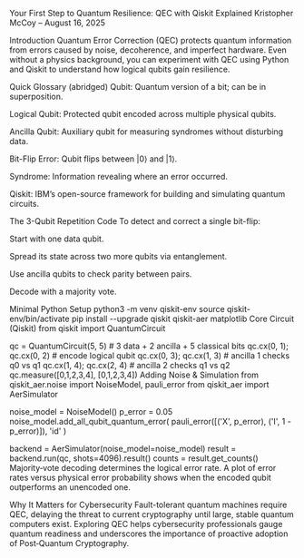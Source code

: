 Your First Step to Quantum Resilience: QEC with Qiskit Explained
Kristopher McCoy – August 16, 2025

Introduction
Quantum Error Correction (QEC) protects quantum information from errors caused by noise, decoherence, and imperfect hardware. Even without a physics background, you can experiment with QEC using Python and Qiskit to understand how logical qubits gain resilience.

Quick Glossary (abridged)
Qubit: Quantum version of a bit; can be in superposition.

Logical Qubit: Protected qubit encoded across multiple physical qubits.

Ancilla Qubit: Auxiliary qubit for measuring syndromes without disturbing data.

Bit-Flip Error: Qubit flips between |0⟩ and |1⟩.

Syndrome: Information revealing where an error occurred.

Qiskit: IBM’s open-source framework for building and simulating quantum circuits.

The 3-Qubit Repetition Code
To detect and correct a single bit-flip:

Start with one data qubit.

Spread its state across two more qubits via entanglement.

Use ancilla qubits to check parity between pairs.

Decode with a majority vote.

Minimal Python Setup
python3 -m venv qiskit-env
source qiskit-env/bin/activate
pip install --upgrade qiskit qiskit-aer matplotlib
Core Circuit (Qiskit)
from qiskit import QuantumCircuit

qc = QuantumCircuit(5, 5)  # 3 data + 2 ancilla + 5 classical bits
qc.cx(0, 1); qc.cx(0, 2)   # encode logical qubit
qc.cx(0, 3); qc.cx(1, 3)   # ancilla 1 checks q0 vs q1
qc.cx(1, 4); qc.cx(2, 4)   # ancilla 2 checks q1 vs q2
qc.measure([0,1,2,3,4], [0,1,2,3,4])
Adding Noise & Simulation
from qiskit_aer.noise import NoiseModel, pauli_error
from qiskit_aer import AerSimulator

noise_model = NoiseModel()
p_error = 0.05
noise_model.add_all_qubit_quantum_error(
    pauli_error([('X', p_error), ('I', 1 - p_error)]), 'id'
)

backend = AerSimulator(noise_model=noise_model)
result = backend.run(qc, shots=4096).result()
counts = result.get_counts()
Majority‑vote decoding determines the logical error rate. A plot of error rates versus physical error probability shows when the encoded qubit outperforms an unencoded one.

Why It Matters for Cybersecurity
Fault-tolerant quantum machines require QEC, delaying the threat to current cryptography until large, stable quantum computers exist. Exploring QEC helps cybersecurity professionals gauge quantum readiness and underscores the importance of proactive adoption of Post‑Quantum Cryptography.

